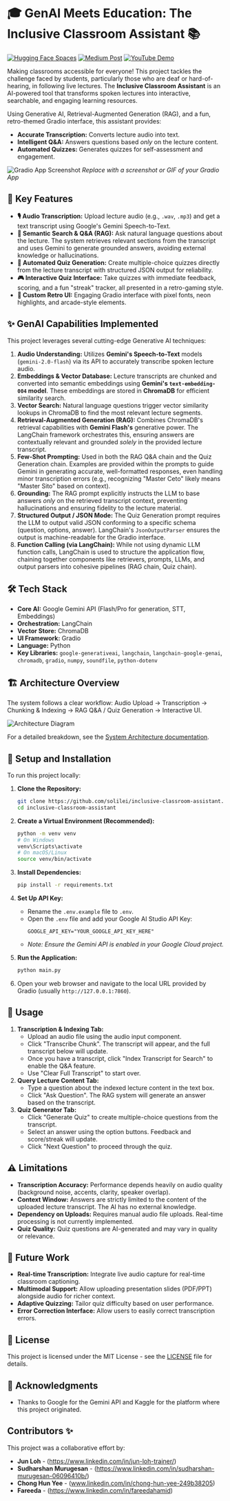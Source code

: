 # 🎓 GenAI Meets Education: The Inclusive Classroom Assistant 📚

[![Hugging Face Spaces](https://img.shields.io/badge/%F0%9F%A4%97%20Hugging%20Face-Spaces-blue)](https://huggingface.co/spaces/MonaHamid/inclusive-classroom-assistant)
[![Medium Post](https://img.shields.io/badge/Medium-Blog%20Post-black)](https://medium.com/@hunyeechong/genai-meets-education-the-inclusive-classroom-assistant-36e13b817265)
[![YouTube Demo](https://img.shields.io/badge/YouTube-Demo%20Video-red)](https://youtu.be/U2-jb8TxTiQ)

Making classrooms accessible for everyone! This project tackles the challenge faced by students, particularly those who are deaf or hard-of-hearing, in following live lectures. The **Inclusive Classroom Assistant** is an AI-powered tool that transforms spoken lectures into interactive, searchable, and engaging learning resources.

Using Generative AI, Retrieval-Augmented Generation (RAG), and a fun, retro-themed Gradio interface, this assistant provides:
*   **Accurate Transcription:** Converts lecture audio into text.
*   **Intelligent Q&A:** Answers questions based *only* on the lecture content.
*   **Automated Quizzes:** Generates quizzes for self-assessment and engagement.

![Gradio App Screenshot](images/demo_screenshot.png)
*Replace with a screenshot or GIF of your Gradio App*

## 🌟 Key Features

*   **🎙️ Audio Transcription:** Upload lecture audio (e.g., `.wav`, `.mp3`) and get a text transcript using Google's Gemini Speech-to-Text.
*   **🧠 Semantic Search & Q&A (RAG):** Ask natural language questions about the lecture. The system retrieves relevant sections from the transcript and uses Gemini to generate grounded answers, avoiding external knowledge or hallucinations.
*   **📝 Automated Quiz Generation:** Create multiple-choice quizzes directly from the lecture transcript with structured JSON output for reliability.
*   **🎮 Interactive Quiz Interface:** Take quizzes with immediate feedback, scoring, and a fun "streak" tracker, all presented in a retro-gaming style.
*   **🎨 Custom Retro UI:** Engaging Gradio interface with pixel fonts, neon highlights, and arcade-style elements.

## ✨ GenAI Capabilities Implemented

This project leverages several cutting-edge Generative AI techniques:

1.  **Audio Understanding:** Utilizes **Gemini's Speech-to-Text** models (`gemini-2.0-flash`) via its API to accurately transcribe spoken lecture audio.
2.  **Embeddings & Vector Database:** Lecture transcripts are chunked and converted into semantic embeddings using **Gemini's `text-embedding-004` model**. These embeddings are stored in **ChromaDB** for efficient similarity search.
3.  **Vector Search:** Natural language questions trigger vector similarity lookups in ChromaDB to find the most relevant lecture segments.
4.  **Retrieval-Augmented Generation (RAG):** Combines ChromaDB's retrieval capabilities with **Gemini Flash's** generative power. The LangChain framework orchestrates this, ensuring answers are contextually relevant and grounded *solely* in the provided lecture transcript.
5.  **Few-Shot Prompting:** Used in both the RAG Q&A chain and the Quiz Generation chain. Examples are provided within the prompts to guide Gemini in generating accurate, well-formatted responses, even handling minor transcription errors (e.g., recognizing "Master Ceto" likely means "Master Sito" based on context).
6.  **Grounding:** The RAG prompt explicitly instructs the LLM to base answers *only* on the retrieved transcript context, preventing hallucinations and ensuring fidelity to the lecture material.
7.  **Structured Output / JSON Mode:** The Quiz Generation prompt requires the LLM to output valid JSON conforming to a specific schema (question, options, answer). LangChain's `JsonOutputParser` ensures the output is machine-readable for the Gradio interface.
8.  **Function Calling (via LangChain):** While not using dynamic LLM function calls, LangChain is used to structure the application flow, chaining together components like retrievers, prompts, LLMs, and output parsers into cohesive pipelines (RAG chain, Quiz chain).

## 🛠️ Tech Stack

*   **Core AI:** Google Gemini API (Flash/Pro for generation, STT, Embeddings)
*   **Orchestration:** LangChain
*   **Vector Store:** ChromaDB
*   **UI Framework:** Gradio
*   **Language:** Python
*   **Key Libraries:** `google-generativeai`, `langchain`, `langchain-google-genai`, `chromadb`, `gradio`, `numpy`, `soundfile`, `python-dotenv`

## 🏗️ Architecture Overview

The system follows a clear workflow: Audio Upload -> Transcription -> Chunking & Indexing -> RAG Q&A / Quiz Generation -> Interactive UI.

![Architecture Diagram](images/architecture_diagram.jpeg)

For a detailed breakdown, see the [System Architecture documentation](docs/ARCHITECTURE.md).

## 🚀 Setup and Installation

To run this project locally:

1.  **Clone the Repository:**
    ```bash
    git clone https://github.com/solilei/inclusive-classroom-assistant.git
    cd inclusive-classroom-assistant
    ```

2.  **Create a Virtual Environment (Recommended):**
    ```bash
    python -m venv venv
    # On Windows
    venv\Scripts\activate
    # On macOS/Linux
    source venv/bin/activate
    ```

3.  **Install Dependencies:**
    ```bash
    pip install -r requirements.txt
    ```

4.  **Set Up API Key:**
    *   Rename the `.env.example` file to `.env`.
    *   Open the `.env` file and add your Google AI Studio API Key:
        ```
        GOOGLE_API_KEY="YOUR_GOOGLE_API_KEY_HERE"
        ```
    *   *Note: Ensure the Gemini API is enabled in your Google Cloud project.*

5.  **Run the Application:**
    ```bash
    python main.py
    ```

6.  Open your web browser and navigate to the local URL provided by Gradio (usually `http://127.0.0.1:7860`).

## 📝 Usage

1.  **Transcription & Indexing Tab:**
    *   Upload an audio file using the audio input component.
    *   Click "Transcribe Chunk". The transcript will appear, and the full transcript below will update.
    *   Once you have a transcript, click "Index Transcript for Search" to enable the Q&A feature.
    *   Use "Clear Full Transcript" to start over.
2.  **Query Lecture Content Tab:**
    *   Type a question about the indexed lecture content in the text box.
    *   Click "Ask Question". The RAG system will generate an answer based on the transcript.
3.  **Quiz Generator Tab:**
    *   Click "Generate Quiz" to create multiple-choice questions from the transcript.
    *   Select an answer using the option buttons. Feedback and score/streak will update.
    *   Click "Next Question" to proceed through the quiz.

## ⚠️ Limitations

*   **Transcription Accuracy:** Performance depends heavily on audio quality (background noise, accents, clarity, speaker overlap).
*   **Context Window:** Answers are strictly limited to the content of the uploaded lecture transcript. The AI has no external knowledge.
*   **Dependency on Uploads:** Requires manual audio file uploads. Real-time processing is not currently implemented.
*   **Quiz Quality:** Quiz questions are AI-generated and may vary in quality or relevance.

## 🌱 Future Work

*   **Real-time Transcription:** Integrate live audio capture for real-time classroom captioning.
*   **Multimodal Support:** Allow uploading presentation slides (PDF/PPT) alongside audio for richer context.
*   **Adaptive Quizzing:** Tailor quiz difficulty based on user performance.
*   **Error Correction Interface:** Allow users to easily correct transcription errors.

## 📄 License

This project is licensed under the MIT License - see the [LICENSE](LICENSE) file for details.

## 🙏 Acknowledgments

*   Thanks to Google for the Gemini API and Kaggle for the platform where this project originated.

## Contributors ✨

This project was a collaborative effort by:

*   **Jun Loh** - (https://www.linkedin.com/in/jun-loh-trainer/)
*   **Sudharshan Murugesan** - (https://www.linkedin.com/in/sudharshan-murugesan-06096410b/)
*   **Chong Hun Yee** - (www.linkedin.com/in/chong-hun-yee-249b38205)
*   **Fareeda** - (https://www.linkedin.com/in/fareedahamid)